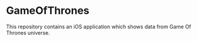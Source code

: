 # GameOfThrones
This repository contains an iOS application which shows data from Game Of Thrones universe.
